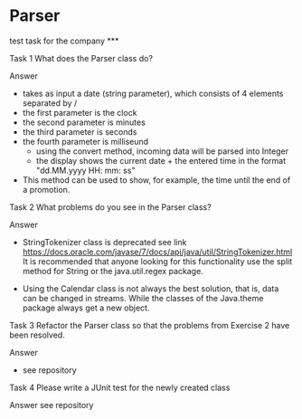 # Parser
test task for the company *** 

Task 1
What does the Parser class do?

Answer
  - takes as input a date (string parameter), which consists of 4 elements separated by /
  - the first parameter is the clock
  - the second parameter is minutes
  - the third parameter is seconds
- the fourth parameter is milliseund
  - using the convert method, incoming data will be parsed into Integer
  - the display shows the current date + the entered time in the format "dd.MM.yyyy HH: mm: ss"
- This method can be used to show, for example, the time until the end of a promotion. 


Task 2
What problems do you see in the Parser class?

Answer
- StringTokenizer class is deprecated see link https://docs.oracle.com/javase/7/docs/api/java/util/StringTokenizer.html
  It is recommended that anyone looking for this functionality use the split method for String or the java.util.regex package.

- Using the Calendar class is not always the best solution,
  that is, data can be changed in streams. While the classes of the Java.theme package always get a new object. 
  
Task 3
Refactor the Parser class so that the problems
from Exercise 2 have been resolved.

Answer
 - see repository 

Task 4
Please write a JUnit test for the newly created class 

Answer
see repository 

